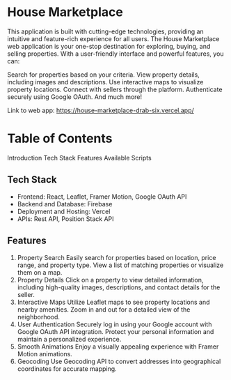 # House Marketplace
This application is built with cutting-edge technologies, providing an intuitive and feature-rich experience for all users. The House Marketplace web application is your one-stop destination for exploring, buying, and selling properties. With a user-friendly interface and powerful features, you can:

Search for properties based on your criteria.
View property details, including images and descriptions.
Use interactive maps to visualize property locations.
Connect with sellers through the platform.
Authenticate securely using Google OAuth.
And much more!

Link to web app: https://house-marketplace-drab-six.vercel.app/

# Table of Contents
Introduction
Tech Stack
Features
Available Scripts

## Tech Stack
- Frontend: React, Leaflet, Framer Motion, Google OAuth API
- Backend and Database: Firebase
- Deployment and Hosting: Vercel
- APIs: Rest API, Position Stack API

## Features
1. Property Search
Easily search for properties based on location, price range, and property type.
View a list of matching properties or visualize them on a map.
2. Property Details
Click on a property to view detailed information, including high-quality images, descriptions, and contact details for the seller.
3. Interactive Maps
Utilize Leaflet maps to see property locations and nearby amenities.
Zoom in and out for a detailed view of the neighborhood.
4. User Authentication
Securely log in using your Google account with Google OAuth API integration.
Protect your personal information and maintain a personalized experience.
5. Smooth Animations
Enjoy a visually appealing experience with Framer Motion animations.
6. Geocoding
Use Geocoding API to convert addresses into geographical coordinates for accurate mapping.
